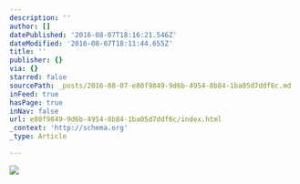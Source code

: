 ```yaml
---
description: ''
author: []
datePublished: '2016-08-07T18:16:21.546Z'
dateModified: '2016-08-07T18:11:44.655Z'
title: ''
publisher: {}
via: {}
starred: false
sourcePath: _posts/2016-08-07-e80f9849-9d6b-4954-8b84-1ba05d7ddf6c.md
inFeed: true
hasPage: true
inNav: false
url: e80f9849-9d6b-4954-8b84-1ba05d7ddf6c/index.html
_context: 'http://schema.org'
_type: Article

---
```

![](https://the-grid-user-content.s3-us-west-2.amazonaws.com/f346b4fb-5e79-446f-b341-28c265f71d42.jpg)